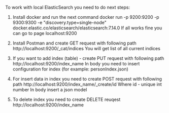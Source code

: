 To work with local ElasticSearch you need to do next steps:

1. Install docker and run the next command 
docker run -p 9200:9200 -p 9300:9300 -e "discovery.type=single-node" docker.elastic.co/elasticsearch/elasticsearch:7.14.0
If all works fine you can go to page localhost:9200

2. Install Postman and create GET request with following path
http://localhost:9200/_cat/indices
You will get list of all current indices

3. If you want to add index (table) - create PUT request with following path
http://localhost:9200/index_name
In body you need to insert configuration for index (for example: personIndex.json)

4. For insert data in index you need to create POST request with following path
http://localhost:9200/index_name/_create/id
Where id - unique int number
In body insert a json model

5. To delete index you need to create DELETE reuqest http://localhost:9200/index_name
